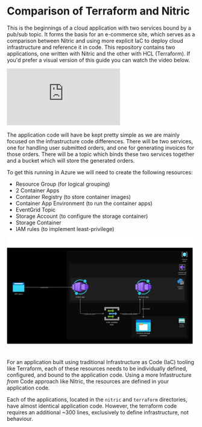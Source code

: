 # Comparison of Terraform and Nitric

This is the beginnings of a cloud application with two services bound by a pub/sub topic. It forms the basis for an e-commerce site, which serves as a comparison between Nitric and using more explicit IaC to deploy cloud infrastructure and reference it in code. This repository contains two applications, one written with Nitric and the other with HCL (Terraform). If you'd prefer a visual version of this guide you can watch the video below.

<div class="video-container">
  <iframe
    src="https://www.youtube-nocookie.com/embed/_n8S0IYxmSM"
    title="YouTube video player"
    frameborder="0"
    allow="accelerometer; autoplay; clipboard-write; encrypted-media; gyroscope; picture-in-picture; web-share"
  ></iframe>
</div>

The application code will have be kept pretty simple as we are mainly focused on the infrastructure code differences. There will be two services, one for handling user submitted orders, and one for generating invoices for those orders. There will be a topic which binds these two services together and a bucket which will store the generated orders.

To get this running in Azure we will need to create the following resources:

- Resource Group (for logical grouping)
- 2 Container Apps
- Container Registry (to store container images)
- Container App Environment (to run the container apps)
- EventGrid Topic
- Storage Account (to configure the storage container)
- Storage Container
- IAM rules (to implement least-privilege)

<img src="./assets/azure-example.svg" width="1000px"/>

For an application built using traditional Infrastructure as Code (IaC) tooling like Terraform, each of these resources needs to be individually defined, configured, and bound to the application code. Using a more Infastructure _from_ Code approach like Nitric, the resources are defined in your application code.

Each of the applications, located in the `nitric` and `terraform` directories, have almost identical application code. However, the terraform code requires an additional ~300 lines, exclusively to define infrastructure, not behaviour.
